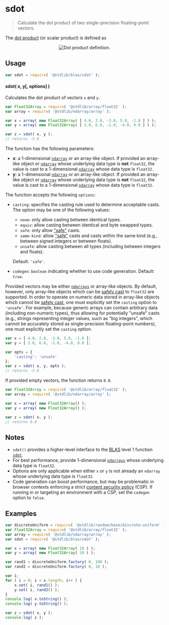 <!--

@license Apache-2.0

Copyright (c) 2020 The Stdlib Authors.

Licensed under the Apache License, Version 2.0 (the "License");
you may not use this file except in compliance with the License.
You may obtain a copy of the License at

   http://www.apache.org/licenses/LICENSE-2.0

Unless required by applicable law or agreed to in writing, software
distributed under the License is distributed on an "AS IS" BASIS,
WITHOUT WARRANTIES OR CONDITIONS OF ANY KIND, either express or implied.
See the License for the specific language governing permissions and
limitations under the License.

-->

# sdot

> Calculate the dot product of two single-precision floating-point vectors.

<section class="intro">

The [dot product][dot-product] (or scalar product) is defined as

<!-- <equation class="equation" label="eq:dot_product" align="center" raw="\mathbf{x}\cdot\mathbf{y} = \sum_{i=0}^{N-1} x_i y_i = x_0 y_0 + x_1 y_1 + \ldots + x_{N-1} y_{N-1}" alt="Dot product definition."> -->

<div class="equation" align="center" data-raw-text="\mathbf{x}\cdot\mathbf{y} = \sum_{i=0}^{N-1} x_i y_i = x_0 y_0 + x_1 y_1 + \ldots + x_{N-1} y_{N-1}" data-equation="eq:dot_product">
    <img src="https://cdn.rawgit.com/stdlib-js/stdlib/77baab70b5cad123c90e5dc6c533e6211188600e/lib/node_modules/@stdlib/blas/sdot/docs/img/equation_dot_product.svg" alt="Dot product definition.">
    <br>
</div>

<!-- </equation> -->

</section>

<!-- /.intro -->

<section class="usage">

## Usage

```javascript
var sdot = require( '@stdlib/blas/sdot' );
```

#### sdot( x, y\[, options] )

Calculates the dot product of vectors `x` and `y`.

```javascript
var Float32Array = require( '@stdlib/array/float32' );
var array = require( '@stdlib/ndarray/array' );

var x = array( new Float32Array( [ 4.0, 2.0, -3.0, 5.0, -1.0 ] ) );
var y = array( new Float32Array( [ 2.0, 6.0, -1.0, -4.0, 8.0 ] ) );

var z = sdot( x, y );
// returns -5.0
```

The function has the following parameters:

-   **x**: a 1-dimensional [`ndarray`][@stdlib/ndarray/array] or an array-like object. If provided an array-like object or [`ndarray`][@stdlib/ndarray/array] whose underlying data type is **not** `float32`, the value is cast to a 1-dimensional [`ndarray`][@stdlib/ndarray/array] whose data type is `float32`.
-   **y**: a 1-dimensional [`ndarray`][@stdlib/ndarray/array] or an array-like object. If provided an array-like object or [`ndarray`][@stdlib/ndarray/array] whose underlying data type is **not** `float32`, the value is cast to a 1-dimensional [`ndarray`][@stdlib/ndarray/array] whose data type is `float32`.

The function accepts the following `options`:

-   `casting`: specifies the casting rule used to determine acceptable casts. The option may be one of the following values:

    -   `none`: only allow casting between identical types.
    -   `equiv`: allow casting between identical and byte swapped types.
    -   `safe`: only allow ["safe"][@stdlib/ndarray/safe-casts] casts.
    -   `same-kind`: allow ["safe"][@stdlib/ndarray/safe-casts] casts and casts within the same kind (e.g., between signed integers or between floats).
    -   `unsafe`: allow casting between all types (including between integers and floats).

    Default: `'safe'`.

-   `codegen`: `boolean` indicating whether to use code generation. Default: `true`.

Provided vectors may be either [`ndarrays`][@stdlib/ndarray/array] or array-like objects. By default, however, only array-like objects which can be [safely cast][@stdlib/ndarray/safe-casts] to `float32` are supported. In order to operate on numeric data stored in array-like objects which cannot be [safely cast][@stdlib/ndarray/safe-casts], one must explicitly set the `casting` option to `'unsafe'`. For example, because generic arrays can contain arbitrary data (including non-numeric types), thus allowing for potentially "unsafe" casts (e.g., strings representing integer values, such as "big integers", which cannot be accurately stored as single-precision floating-point numbers), one must explicitly set the `casting` option.

```javascript
var x = [ 4.0, 2.0, -3.0, 5.0, -1.0 ];
var y = [ 2.0, 6.0, -1.0, -4.0, 8.0 ];

var opts = {
    'casting': 'unsafe'
};
var z = sdot( x, y, opts );
// returns -5.0
```

If provided empty vectors, the function returns `0.0`.

```javascript
var Float32Array = require( '@stdlib/array/float32' );
var array = require( '@stdlib/ndarray/array' );

var x = array( new Float32Array() );
var y = array( new Float32Array() );

var z = sdot( x, y );
// returns 0.0
```

</section>

<!-- /.usage -->

<section class="notes">

## Notes

-   `sdot()` provides a higher-level interface to the [BLAS][blas] level 1 function [`sdot`][@stdlib/blas/base/sdot].
-   For best performance, provide 1-dimensional [`ndarrays`][@stdlib/ndarray/array] whose underlying data type is `float32`.
-   Options are only applicable when either `x` or `y` is not already an `ndarray` whose underlying data type is `float32`.
-   Code generation can boost performance, but may be problematic in browser contexts enforcing a strict [content security policy][mdn-csp] (CSP). If running in or targeting an environment with a CSP, set the `codegen` option to `false`.

</section>

<!-- /.notes -->

<section class="examples">

## Examples

<!-- eslint no-undef: "error" -->

```javascript
var discreteUniform = require( '@stdlib/random/base/discrete-uniform' );
var Float32Array = require( '@stdlib/array/float32' );
var array = require( '@stdlib/ndarray/array' );
var sdot = require( '@stdlib/blas/sdot' );

var x = array( new Float32Array( 10 ) );
var y = array( new Float32Array( 10 ) );

var rand1 = discreteUniform.factory( 0, 100 );
var rand2 = discreteUniform.factory( 0, 10 );

var i;
for ( i = 0; i < x.length; i++ ) {
    x.set( i, rand1() );
    y.set( i, rand2() );
}
console.log( x.toString() );
console.log( y.toString() );

var z = sdot( x, y );
console.log( z );
```

</section>

<!-- /.examples -->

<section class="links">

[dot-product]: https://en.wikipedia.org/wiki/Dot_product

[mdn-csp]: https://developer.mozilla.org/en-US/docs/Web/HTTP/CSP

[blas]: http://www.netlib.org/blas

[@stdlib/blas/base/sdot]: https://github.com/stdlib-js/stdlib

[@stdlib/ndarray/array]: https://github.com/stdlib-js/stdlib

[@stdlib/ndarray/safe-casts]: https://github.com/stdlib-js/stdlib

</section>

<!-- /.links -->
